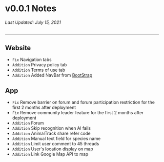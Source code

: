 # v0.0.1 Notes
###### Last Updated: July 15, 2021
---
## Website
- `Fix` Navigation tabs
- `Addition` Privacy policy tab
- `Addition` Terms of use tab
- `Addition` Added NavBar from [BootStrap]

## App
- `Fix` Remove barrier on forum and forum participation restriction for the first 2 months after deployment
- `Fix` Remove community leader feature for the first 2 months after deployment
- `Addition` Forum
- `Addition` Skip recognition when AI fails
- `Addition` AnimalTrack share refer code
- `Addition` Manual text field for species name
- `Addition` Limit user comment to 45 threads
- `Addition` User's location display on map
- `Addition` Link Google Map API to map

[BootStrap]: https://getbootstrap.com/docs/5.0/components/navbar/
